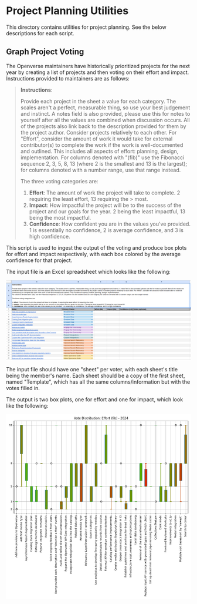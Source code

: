# Project Planning Utilities

This directory contains utilities for project planning. See the below
descriptions for each script.

## Graph Project Voting

The Openverse maintainers have historically prioritized projects for the next
year by creating a list of projects and then voting on their effort and impact.
Instructions provided to maintainers are as follows:

> **Instructions**:
>
> Provide each project in the sheet a value for each category. The scales aren't
> a perfect, measurable thing, so use your best judgement and instinct. A notes
> field is also provided, please use this for notes to yourself after all the
> values are combined when discussion occurs. All of the projects also link back
> to the description provided for them by the project author. Consider projects
> relatively to each other. For "Effort", consider the amount of work it would
> take for external contributor(s) to complete the work if the work is
> well-documented and outlined. This includes all aspects of effort: planning,
> design, implementation. For columns denoted with "(fib)" use the Fibonacci
> sequence 2, 3, 5, 8, 13 (where 2 is the smallest and 13 is the largest); for
> columns denoted with a number range, use that range instead.
>
> The three voting categories are:
>
> 1. **Effort**: The amount of work the project will take to complete. 2
>    requiring the least effort, 13 requiring the > most.
> 2. **Impact**: How impactful the project will be to the success of the project
>    and our goals for the year. 2 being the least impactful, 13 being the most
>    impactful.
> 3. **Confidence**: How confident you are in the values you've provided. 1 is
>    essentially no confidence, 2 is average confidence, and 3 is high
>    confidence.

This script is used to ingest the output of the voting and produce box plots for
effort and impact respectively, with each box colored by the average confidence
for that project.

The input file is an Excel spreadsheet which looks like the following:

![Excel spreadsheet](./_docs/example_spreadsheet_screenshot.png)

The input file should have one "sheet" per voter, with each sheet's title being
the member's name. Each sheet should be a copy of the first sheet, named
"Template", which has all the same columns/information but with the votes filled
in.

The output is two box plots, one for effort and one for impact, which look like
the following:

![Box plot for effort](./_docs/example_effort.png)

